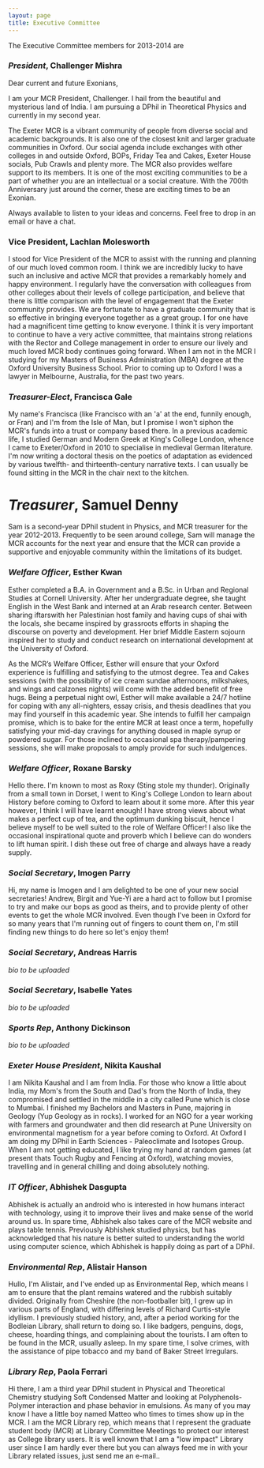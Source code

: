 ```yaml
---
layout: page
title: Executive Committee
---
```

The Executive Committee members for 2013-2014 are

### *President*, Challenger Mishra
Dear current and future Exonians,

I am your MCR President, Challenger. I hail from the beautiful and
mysterious land of India. I am pursuing a DPhil in Theoretical Physics
and currently in my second year.

The Exeter MCR is a vibrant community of people from diverse social and
academic backgrounds. It is also one of the closest knit and larger
graduate communities in Oxford. Our social agenda include exchanges with
other colleges in and outside Oxford, BOPs, Friday Tea and Cakes, Exeter
House socials, Pub Crawls and plenty more. The MCR also provides welfare
support to its members. It is one of the most exciting communities to be
a part of whether you are an intellectual or a social creature. With the
700th Anniversary just around the corner, these are exciting times to be
an Exonian.

Always available to listen to your ideas and concerns. Feel free to drop
in an email or have a chat.

### Vice President, Lachlan Molesworth

I stood for Vice President of the MCR to assist with the running and
planning of our much loved common room.  I think we are incredibly lucky
to have such an inclusive and active MCR that provides a remarkably
homely and happy environment.  I regularly have the conversation with
colleagues from other colleges about their levels of college
participation, and believe that there is little comparison with the
level of engagement that the Exeter community provides.  We are
fortunate to have a graduate community that is so effective in bringing
everyone together as a great group.  I for one have had a magnificent
time getting to know everyone.  I think it is very important to continue
to have a very active committee, that maintains strong relations with
the Rector and College management in order to ensure our lively and much
loved MCR body continues going forward. When I am not in the MCR I
studying for my Masters of Business Administration (MBA) degree at the
Oxford University Business School.  Prior to coming up to Oxford I was a
lawyer in Melbourne, Australia, for the past two years.

### *Treasurer-Elect*, Francisca Gale

My name's Francisca (like Francisco with an 'a' at the end, funnily
enough, or Fran) and I'm from the Isle of Man, but I promise I won't
siphon the MCR's funds into a trust or company based there. In a
previous academic life, I studied German and Modern Greek at King's
College London, whence I came to Exeter/Oxford in 2010 to specialise in
medieval German literature.  I'm now writing a doctoral thesis on the
poetics of adaptation as evidenced by various twelfth- and
thirteenth-century narrative texts.  I can usually be found sitting in
the MCR in the chair next to the kitchen.

# *Treasurer*, Samuel Denny

Sam is a second-year DPhil student in Physics, and MCR treasurer for the year 2012-2013.  Frequently to be seen around college, Sam will manage the MCR accounts for the next year and ensure that the MCR can provide a supportive and enjoyable community within the limitations of its budget.

### *Welfare Officer*, Esther Kwan

Esther completed a B.A. in Government and a B.Sc. in Urban and Regional
Studies at Cornell University. After her undergraduate degree, she
taught English in the West Bank and interned at an Arab research
center. Between sharing iftarswith her Palestinian host family and
having cups of shai with the locals, she became inspired by grassroots
efforts in shaping the discourse on poverty and development. Her brief
Middle Eastern sojourn inspired her to study and conduct research on
international development at the University of Oxford.

As the MCR’s Welfare Officer, Esther will ensure that your Oxford
experience is fulfilling and satisfying to the utmost degree. Tea and
Cakes sessions (with the possibility of ice cream sundae afternoons,
milkshakes, and wings and calzones nights) will come with the added
benefit of free hugs. Being a perpetual night owl, Esther will make
available a 24/7 hotline for coping with any all-nighters, essay crisis,
and thesis deadlines that you may find yourself in this academic
year. She intends to fulfill her campaign promise, which is to bake for
the entire MCR at least once a term, hopefully satisfying your mid-day
cravings for anything doused in maple syrup or powdered sugar. For those
inclined to occasional spa therapy/pampering sessions, she will make
proposals to amply provide for such indulgences.

### *Welfare Officer*, Roxane Barsky

Hello there. I'm known to most as Roxy (Sting stole my
thunder). Originally from a small town in Dorset, I went to King's
College London to learn about History before coming to Oxford to learn
about it some more. After this year however, I think I will have learnt
enough! I have strong views about what makes a perfect cup of tea, and
the optimum dunking biscuit, hence I believe myself to be well suited to
the role of Welfare Officer! I also like the occasional inspirational
quote and proverb which I believe can do wonders to lift human spirit. I
dish these out free of charge and always have a ready supply.

### *Social Secretary*, Imogen Parry
Hi, my name is Imogen and I am delighted to be one of your new social
secretaries!  Andrew, Birgit and Yue-Yi are a hard act to follow but I
promise to try and make our bops as good as theirs, and to provide
plenty of other events to get the whole MCR involved.  Even though I've
been in Oxford for so many years that I'm running out of fingers to
count them on, I'm still finding new things to do here so let's enjoy
them!

### *Social Secretary*, Andreas Harris
*bio to be uploaded*

### *Social Secretary*, Isabelle Yates
*bio to be uploaded*

### *Sports Rep*, Anthony Dickinson
*bio to be uploaded*

### *Exeter House President*, Nikita Kaushal
I am Nikita Kaushal and I am from India. For those who know a little
about India, my Mom's from the South and Dad's from the North of
India, they compromised and settled in the middle in a city called
Pune which is close to Mumbai. I finished my Bachelors and Masters in
Pune, majoring in Geology (Yup Geology as in rocks). I worked for an
NGO for a year working with farmers and groundwater and then did
research at Pune University on environmental magnetism for a year
before coming to Oxford. At Oxford I am doing my DPhil in Earth
Sciences - Paleoclimate and Isotopes Group. When I am not getting
educated, I like trying my hand at random games (at present thats
Touch Rugby and Fencing at Oxford), watching movies, travelling and in
general chilling and doing absolutely nothing.

### *IT Officer*, Abhishek Dasgupta
Abhishek is actually an android who is interested in how humans interact with technology, using it to improve their lives and make sense of the world around us. In spare time, Abhishek also takes care of the MCR website and plays table tennis. Previously Abhishek studied physics, but has acknowledged that his nature is better suited to understanding the world using computer science, which Abhishek is happily doing as part of a DPhil.

### *Environmental Rep*, Alistair Hanson
Hullo, I'm Alistair, and I've ended up as Environmental Rep, which
means I am to ensure that the plant remains watered and the rubbish
suitably divided. Originally from Cheshire (the non-footballer bit), I
grew up in various parts of England, with differing levels of Richard
Curtis-style idyllism. I previously studied history, and, after a period
working for the Bodleian Library, shall return to doing so. I like
badgers, penguins, dogs, cheese, hoarding things, and complaining about
the tourists. I am often to be found in the MCR, usually asleep. In my
spare time, I solve crimes, with the assistance of pipe tobacco and my
band of Baker Street Irregulars.

### *Library Rep*, Paola Ferrari

Hi there, I am a third year DPhil student in Physical and Theoretical
Chemistry studying Soft Condensed Matter and looking at
Polyphenols-Polymer interaction and phase behavior in emulsions. As many
of you may know I have a little boy named Matteo who times to times show
up in the MCR.  I am the MCR Library rep, which means that I represent
the graduate student body (MCR) at Library Committee Meetings to protect
our interest as College library users.  It is well known that I am a
"low impact" Library user since I am hardly ever there but you can
always feed me in with your Library related issues, just send me an
e-mail..
